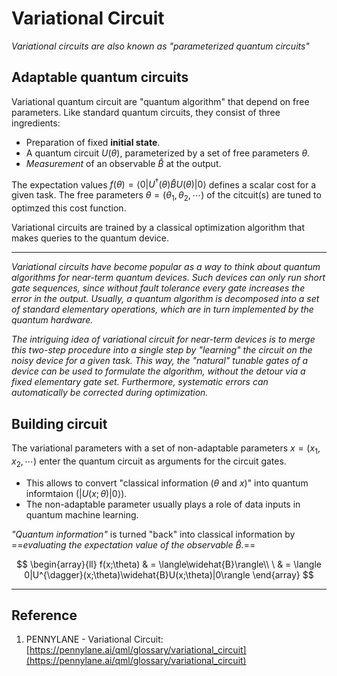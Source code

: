 # Variational Circuit

*Variational circuits are also known as "parameterized quantum circuits"*

## Adaptable quantum circuits
Variational quantum circuit are "quantum algorithm" that depend on free parameters. Like standard quantum circuits, they consist of three ingredients:

-   Preparation of fixed **initial state**.
-   A quantum circuit $U(\theta)$, parameterized by a set of free parameters $\theta$.
-   *Measurement* of an observable $\widehat{B}$ at the output. 

The expectation values $f(\theta) = \langle 0|U^{\dagger}(\theta)\widehat{B}U(\theta)|0\rangle$ defines a scalar cost for a given task. The free parameters $\theta = (\theta_{1}, \theta_{2}, \cdots)$ of the citcuit(s) are tuned to optimzed this cost function.

Variational circuits are trained by a classical optimization algorithm that makes queries to the quantum device.

---
*Variational circuits have become popular as a way to think about quantum algorithms for near-term quantum devices. Such devices can only run short gate sequences, since without fault tolerance every gate increases the error in the output. Usually, a quantum algorithm is decomposed into a set of standard elementary operations, which are in turn implemented by the quantum hardware.*

*The intriguing idea of variational circuit for near-term devices is to merge this two-step procedure into a single step by "learning" the circuit on the noisy device for a given task. This way, the "natural" tunable gates of a device can be used to formulate the algorithm, without the detour via a fixed elementary gate set. Furthermore, systematic errors can automatically be corrected during optimization.*

## Building circuit
The variational parameters with a set of non-adaptable parameters $x = (x_{1},x_{2},\cdots)$ enter the quantum circuit as arguments for the circuit gates. 

-   This allows to convert "classical information ($\theta$ and $x$)" into quantum informtaion ($|U(x;\theta)|0\rangle$). 
-   The non-adaptable parameter usually plays a role of data inputs in quantum machine learning.

*"Quantum information"* is turned "back" into classical information by ==*evaluating the expectation value of the observable $\widehat{B}$.*==

$$
\begin{array}{ll}
f(x;\theta) & = \langle\widehat{B}\rangle\\
\ & = \langle 0|U^{\dagger}(x;\theta)\widehat{B}U(x;\theta)|0\rangle
\end{array}
$$

---

## Reference 
1. PENNYLANE - Variational Circuit: [https://pennylane.ai/qml/glossary/variational_circuit](https://pennylane.ai/qml/glossary/variational_circuit)